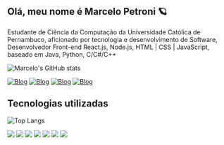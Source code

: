 ## Olá, meu nome é Marcelo Petroni 🪐
Estudante de Ciência da Computação da Universidade Católica de Pernambuco, aficionado por tecnologia e desenvolvimento de Software, Desenvolvedor Front-end React.js, Node.js, HTML | CSS | JavaScript, baseado em Java, Python, C/C#/C++

![Marcelo's GitHub stats](https://github-readme-stats.vercel.app/api?username=marcelopetroni&show_icons=true&card_width=620&theme=tokyonight)

[![Blog](https://img.shields.io/badge/Gmail-D14836?style=for-the-badge&logo=gmail&logoColor=white)](mailto:marceloapetroni@gmail.com)
[![Blog](https://img.shields.io/badge/LinkedIn-0077B5?style=for-the-badge&logo=linkedin&logoColor=white)](https://www.linkedin.com/public-profile/settings?lipi=urn%3Ali%3Apage%3Ad_flagship3_profile_self_edit_contact-info%3Bs2vSl5ZCSqKUMyMJ3mOf4A%3D%3D)
[![Blog](https://img.shields.io/badge/Microsoft_Outlook-0078D4?style=for-the-badge&logo=microsoft-outlook&logoColor=white)](mailto:marceloapetroni@hotmail.com)
[![Blog](https://img.shields.io/badge/Codepen-000000?style=for-the-badge&logo=codepen&logoColor=white)](https://codepen.io/Marcelo-Nunes-the-solid)

## Tecnologias utilizadas
![Top Langs](https://github-readme-stats.vercel.app/api/top-langs/?username=marcelopetroni&&layout=compact&hide_progress=false&theme=tokyonight&card_width=500)

<img src = "https://img.shields.io/badge/Java-545AA7?style=for-the-badge&logo=openjdk&logoColor=white"><img>
<img src = "https://img.shields.io/badge/Python-3776AB?style=for-the-badge&logo=python&logoColor=white"><img>
<img src = "https://img.shields.io/badge/HTML-239120?style=for-the-badge&logo=html5&logoColor=white"><img>
<img src = "https://img.shields.io/badge/CSS-005f69?&style=for-the-badge&logo=css3&logoColor=white"><img>
<img src = "https://img.shields.io/badge/JavaScript-0C2340?style=for-the-badge&logo=javascript&logoColor=white"><img>
<img src = "https://img.shields.io/badge/Node.js-452c63?style=for-the-badge&logo=node.js&logoColor=white"><img>
<img src = "https://img.shields.io/badge/React-20232A?style=for-the-badge&logo=react&logoColor=61DAFB"><img>



<!--
**marcelopetroni/marcelopetroni** is a ✨ _special_ ✨ repository because its `README.md` (this file) appears on your GitHub profile.

Here are some ideas to get you started:

- 🔭 I’m currently working on ...
- 🌱 I’m currently learning ...
- 👯 I’m looking to collaborate on ...
- 🤔 I’m looking for help with ...
- 💬 Ask me about ...
- 📫 How to reach me: ...
- 😄 Pronouns: ...
- ⚡ Fun fact: ...
-->
